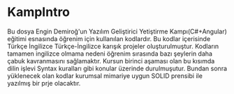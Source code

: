 # KampIntro

Bu dosya Engin Demiroğ'un Yazılım Geliştirici Yetiştirme Kampı(C#+Angular) eğitimi esnasında öğrenim için kullanılan kodlardır.
Bu kodlar içerisinde Türkçe İngilizce Türkçe-İngilizce karışık projeler oluşturulmuştur.
Kodların tamamen ingilizce olmama nedeni öğrenim sırasında bazı şeylerin daha çabuk kavranmasını sağlamaktır.
Kursun birinci aşaması olan bu kısımda dilin işlevi Syntax kuralları gibi konular üzerinde durulmuşutur.
Bundan sonra yüklenecek olan kodlar kurumsal mimariye uygun SOLID prensibi ile yazılmış bir prje olacaktır.

